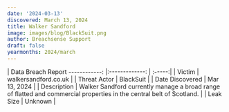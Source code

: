 ```yaml
---
date: '2024-03-13'
discovered: March 13, 2024
title: Walker Sandford
image: images/blog/BlackSuit.png
author: Breachsense Support
draft: false
yearmonths: 2024/march
---
```



| Data Breach Report
------------:     |:-------------:    | :-----:|
| Victim      | walkersandford.co.uk      | 
| Threat Actor      | BlackSuit      | 
| Date Discovered      | Mar 13, 2024      | 
| Description      | Walker Sandford currently manage a broad range of flatted and commercial properties in the central belt of Scotland.      | 
| Leak Size      | Unknown      | 

